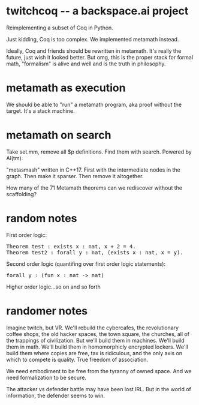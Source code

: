 # twitchcoq -- a backspace.ai project

Reimplementing a subset of Coq in Python. 

Just kidding, Coq is too complex. We implemented metamath instead.

Ideally, Coq and friends should be rewritten in metamath. It's really the future, just wish it looked better. But omg, this is the proper stack for formal math, "formalism" is alive and well and is the truth in philosophy.

# metamath as execution

We should be able to "run" a metamath program, aka proof without the target. It's a stack machine.

# metamath on search

Take set.mm, remove all $p definitions. Find them with search. Powered by AI(tm).

"metasmash" written in C++17. First with the intermediate nodes in the graph. Then make it sparser. Then remove it altogether.

How many of the 71 Metamath theorems can we rediscover without the scaffolding?

# random notes

First order logic:

<pre>
Theorem test : exists x : nat, x + 2 = 4.
Theorem test2 : forall y : nat, (exists x : nat, x = y).
</pre>

Second order logic (quantifing over first order logic statements):

<pre>
forall y : (fun x : nat -> nat)
</pre>

Higher order logic...so on and so forth

# randomer notes

Imagine twitch, but VR. We'll rebuild the cybercafes, the revolutionary coffee shops, the old hacker spaces, the town square, the churches, all of the trappings of civilization. But we'll build them in machines. We'll build them in math. We'll build them in homomorphicly encrypted lockers. We'll build them where copies are free, tax is ridiculous, and the only axis on which to compete is quality. True freedom of association.

We need embodiment to be free from the tyranny of owned space. And we need formalization to be secure.

The attacker vs defender battle may have been lost IRL. But in the world of information, the defender seems to win.

